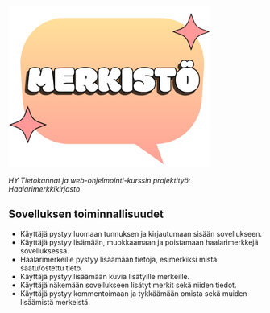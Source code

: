 <img src="./static/images/merkisto_logo.png" alt="Merkistö Logo" width="400"/>
<br/>

*HY Tietokannat ja web-ohjelmointi-kurssin projektityö: Haalarimerkkikirjasto*

## Sovelluksen toiminnallisuudet
- Käyttäjä pystyy luomaan tunnuksen ja kirjautumaan sisään sovellukseen.
- Käyttäjä pystyy lisämään, muokkaamaan ja poistamaan haalarimerkkejä sovelluksessa.
- Haalarimerkeille pystyy lisäämään tietoja, esimerkiksi mistä saatu/ostettu tieto.
- Käyttäjä pystyy lisäämään kuvia lisätyille merkeille.
- Käyttäjä näkemään sovellukseen lisätyt merkit sekä niiden tiedot.
- Käyttäjä pystyy kommentoimaan ja tykkäämään omista sekä muiden lisäämistä merkeistä.
